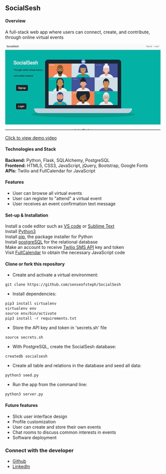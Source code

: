 ## SocialSesh

#### Overview

A full-stack web app where users can connect, create, and contribute, through online virtual events

<img src="https://github.com/senseofsteph/SocialSesh/blob/master/static/img/social_sesh_gif.gif" width="500">

[Click to view demo video](https://youtu.be/X-m9QDGppNY)

#### Technologies and Stack
**Backend:**
Python, Flask, SQLAlchemy, PostgreSQL<br>
**Frontend:**
HTML5, CSS3, JavaScript, jQuery, Bootstrap, Google Fonts<br>
**APIs:**
Twilio and FullCalendar for JavaScript

#### Features

- User can browse all virtual events
- User can register to "attend" a virtual event
- User receives an event confirmation text message

#### Set-up & Installation

Install a code editor such as [VS code](https://code.visualstudio.com/download) or [Sublime Text](https://www.sublimetext.com/)<br>
Install [Python3](https://www.python.org/downloads/mac-osx/)<br>
Install [pip](https://pip.pypa.io/en/stable/installing/), the package installer for Python <br>
Install [postgreSQL](https://www.postgresql.org/) for the relational database <br>
Make an account to receive [Twilio SMS API](https://www.twilio.com/docs/sms/api) key and token <br>
Visit [FullCalendar](https://fullcalendar.io) to obtain the necessary JavaScript code

#### Clone or fork this repository

- Create and activate a virtual environment:
```shell
git clone https://github.com/senseofsteph/SocialSesh
```

- Install dependencies:
```shell
pip3 install virtualenv
virtualenv env
source env/bin/activate
pip3 install -r requirements.txt
```

- Store the API key and token in 'secrets.sh' file <br>
```shell
source secrets.sh
```

- With PostgreSQL, create the SocialSesh database:
```shell
createdb socialsesh
```

- Create all table and relations in the database and seed all data:
```shell
python3 seed.py
```

- Run the app from the command line:
```shell
python3 server.py
```

#### Future features

- Slick user interface design
- Profile customization
- User can create and store their own events
- Chat rooms to discuss common interests in events
- Software deployment

### Connect with the developer

- [Github](https://github.com/senseofsteph)
- [LinkedIn](https://www.linkedin.com/in/senseofsteph/)

